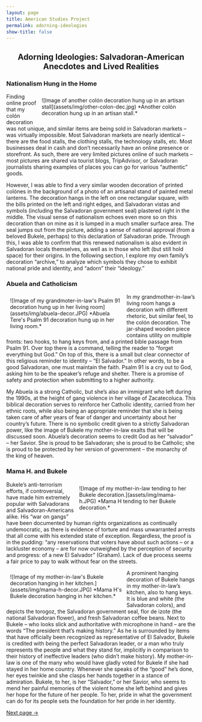 ```yaml
---
layout: page
title: American Studies Project
permalink: adorning-ideologies
show-title: false
---
```

<h2 style="text-align:center;">Adorning Ideologies: Salvadoran-American Anecdotes and Lived Realities</h2>

<h3 style="text-align:left;">Nationalism Hung in the Home</h3>

<span style="float: right; width: 400px; margin: 10px;">
![Image of another colón decoration hung up in an artisan stall](assets/img/other-colon-dec.jpg)
*Another colón decoration hung up in an artisan stall.*
</span>
<p>Finding online proof that my colón decoration was not unique, and similar items are being sold in Salvadoran markets – was virtually impossible. Most Salvadoran markets are nearly identical – there are the food stalls, the clothing stalls, the technology stalls, etc. Most businesses deal in cash and don’t necessarily have an online presence or storefront. As such, there are very limited pictures online of such markets – most pictures are shared via tourist blogs, TripAdvisor, or Salvadoran journalists sharing examples of places you can go for various “authentic” goods.</p>

<p>However, I was able to find a very similar wooden decoration of printed colónes in the background of a photo of an artisanal stand of painted metal lanterns. The decoration hangs in the left on one rectangular square, with the bills printed on the left and right edges, and Salvadoran vistas and symbols (including the Salvadoran government seal) plastered right in the middle. The visual sense of nationalism echoes even more so on this decoration than on mine as it is lumped in a much smaller surface area. The seal jumps out from the picture, adding a sense of national approval (from a beloved Bukele, perhaps) to this declaration of Salvadoran pride. Through this, I was able to confirm that this renewed nationalism is also evident in Salvadoran locals themselves, as well as in those who left (but still hold space) for their origins. In the following section, I explore my own family’s decoration “archive,” to analyze which symbols they chose to exhibit national pride and identity, and “adorn” their “ideology.”</p>

<h3 style="text-align:left;">Abuela and Catholicism</h3>

<span style="float: left; width: 300px; margin: 10px;">
![Image of my grandmoter-in-law's Psalm 91 decoration hung up in her living room](assets/img/abuela-decor.JPG)
*Abuela Tere's Psalm 91 decoration hung up in her living room.*
</span>
<p>In my grandmother-in-law’s living room hangs a decoration with different rhetoric, but similar feel, to the colón decoration. The jar-shaped wooden piece contains utility on multiple fronts: two hooks, to hang keys from, and a printed bible passage from Psalm 91. Over top there is a command, telling the reader to “forget everything but God.” On top of this, there is a small but clear connector of this religious reminder to identity – “El Salvador.” In other words, to be a good Salvadoran, one must maintain the faith. Psalm 91 is a cry out to God, asking him to be the speaker’s refuge and shelter. There is a promise of safety and protection when submitting to a higher authority. </p>

<p>My Abuela is a strong Catholic, but she’s also an immigrant who left during the 1990s, at the height of gang violence in her village of Zacatecoluca. This biblical decoration serves to reinforce her Catholic identity, carried from her ethnic roots, while also being an appropriate reminder that she is being taken care of after years of fear of danger and uncertainty about her country’s future. There is no symbolic credit given to a strictly Salvadoran power, like the image of Bukele my mother-in-law exalts that will be discussed soon. Abuela’s decoration seems to credit God as her “salvador” – her Savior. She is proud to be Salvadoran; she is proud to be Catholic; she is proud to be protected by her version of government – the monarchy of the king of heaven. </p>

<h3 style="text-align:left;">Mama H. and Bukele</h3>

<span style="float: right; width: 300px; margin: 10px;">
![Image of my mother-in-law tending to her Bukele decoration.](assets/img/mama-h.JPG)
*Mama H tending to her Bukele decoration.*
</span>
<p>Bukele’s anti-terrorism efforts, if controversial, have made him extremely popular with Salvadorans and Salvadoran-Americans alike. His “war on gangs” have been documented by human rights organizations as continually undemocratic, as there is evidence of torture and mass unwarranted arrests that all come with his extended state of exception. Regardless, the proof is in the pudding: “any reservations that voters have about such actions – or a lackluster economy – are for now outweighed by the perception of security and progress: of a new El Salvador” (Graham). Lack of due process seems a fair price to pay to walk without fear on the streets. </p>

<span style="float: left; width: 300px; margin: 10px;">
![Image of my mother-in-law's Bukele decoration hanging in her kitchen.](assets/img/mama-h-decor.JPG)
*Mama H's Bukele decoration hanging in her kitchen.*
</span>
<p>A prominent hanging decoration of Bukele hangs in my mother-in-law’s kitchen, also to hang keys. It is blue and white (the Salvadoran colors), and depicts the torogoz, the Salvadoran government seal, flor de izote (the national Salvadoran flower), and fresh Salvadoran coffee beans. Next to Bukele – who looks slick and authoritative with microphone in hand – are the words “The president that’s making history.” As he is surrounded by items that have officially been recognized as representative of El Salvador, Bukele is credited with being the perfect Salvadoran leader, or a man who truly represents the people and what they stand for, implicitly in comparison to their history of ineffective leaders (who didn’t make history). My mother-in-law is one of the many who would have gladly voted for Bukele if she had stayed in her home country. Whenever she speaks of the “good” he’s done, her eyes twinkle and she clasps her hands together in a stance of admiration. Bukele, to her, is her “Salvador,” or her Savior, who seems to mend her painful memories of the violent home she left behind and gives her hope for the future of her people. To her, pride in what the government can do for its people sets the foundation for her pride in her identity.</p>

[Next page →](conclusion.html)

